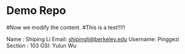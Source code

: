 # Demo Repo
#Now we modify the content.
#This is a test!!!!!


Name : Shiping Li
Email: shipingli@berkeley.edu
Username: Pinggezi
Section : 103
GSI: Yulun Wu
